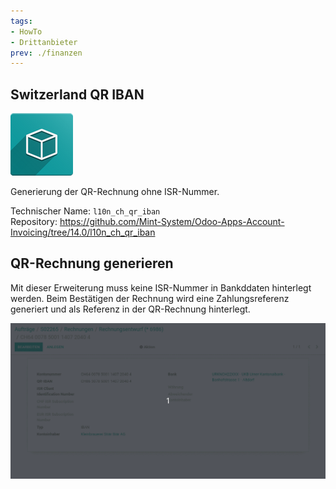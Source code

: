```yaml
---
tags:
- HowTo
- Drittanbieter
prev: ./finanzen
---
```

## Switzerland QR IBAN
![icon_oms_box](assets/icon_oms_box.png)

Generierung der QR-Rechnung ohne ISR-Nummer.

Technischer Name: `l10n_ch_qr_iban`\
Repository: <https://github.com/Mint-System/Odoo-Apps-Account-Invoicing/tree/14.0/l10n_ch_qr_iban>

## QR-Rechnung generieren

Mit dieser Erweiterung muss keine ISR-Nummer in Bankddaten hinterlegt werden. Beim Bestätigen der Rechnung wird eine Zahlungsreferenz generiert und als Referenz in der QR-Rechnung hinterlegt.

![Switzerland QR IBAN](assets/Switzerland%20QR%20IBAN.gif)
